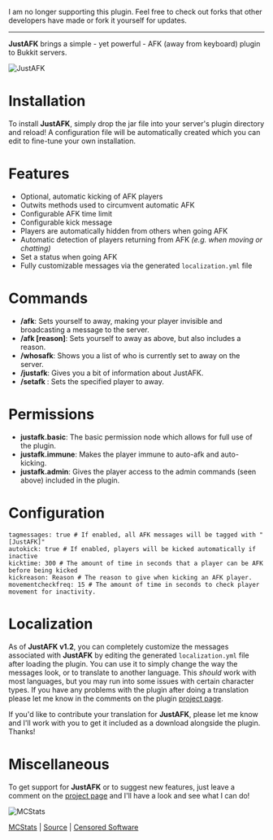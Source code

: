 I am no longer supporting this plugin. Feel free to check out forks that other developers have made or fork it yourself for updates.

---

**JustAFK** brings a simple - yet powerful - AFK (away from keyboard) plugin to Bukkit servers.

![JustAFK](http://alexben.net/projects/bukkit/JustAFK/justafk_logo.png)

Installation
============

To install **JustAFK**, simply drop the jar file into your server's plugin directory and reload! A configuration file will be automatically created which you can edit to fine-tune your own installation.


Features
========

* Optional, automatic kicking of AFK players
* Outwits methods used to circumvent automatic AFK
* Configurable AFK time limit
* Configurable kick message
* Players are automatically hidden from others when going AFK
* Automatic detection of players returning from AFK *(e.g. when moving or chatting)*
* Set a status when going AFK
* Fully customizable messages via the generated `localization.yml` file


Commands
========

* **/afk**: Sets yourself to away, making your player invisible and broadcasting a message to the server.
* **/afk [reason]**: Sets yourself to away as above, but also includes a reason.
* **/whosafk**: Shows you a list of who is currently set to away on the server.
* **/justafk**: Gives you a bit of information about JustAFK.
* **/setafk <player>**: Sets the specified player to away.


Permissions
=========

* **justafk.basic**: The basic permission node which allows for full use of the plugin.
* **justafk.immune**: Makes the player immune to auto-afk and auto-kicking.
* **justafk.admin**: Gives the player access to the admin commands (seen above) included in the plugin.


Configuration
=========

    tagmessages: true # If enabled, all AFK messages will be tagged with "[JustAFK]"
    autokick: true # If enabled, players will be kicked automatically if inactive
    kicktime: 300 # The amount of time in seconds that a player can be AFK before being kicked
    kickreason: Reason # The reason to give when kicking an AFK player.
    movementcheckfreq: 15 # The amount of time in seconds to check player movement for inactivity.


Localization
=========

As of **JustAFK v1.2**, you can completely customize the messages associated with **JustAFK** by editing the generated `localization.yml` file after loading the plugin. You can use it to simply change the way the messages look, or to translate to another language. This _should_ work with most languages, but you may run into some issues with certain character types. If you have any problems with the plugin after doing a translation please let me know in the comments on the plugin [project page](http://dev.bukkit.org/server-mods/justafk/).

If you'd like to contribute your translation for **JustAFK**, please let me know and I'll work with you to get it included as a download alongside the plugin. Thanks!


Miscellaneous
=============

To get support for **JustAFK** or to suggest new features, just leave a comment on the [project page](http://dev.bukkit.org/server-mods/justafk/) and I'll have a look and see what I can do!


![MCStats](http://mcstats.org/signature/JustAFK.png)

[MCStats](http://mcstats.org/plugin/JustAFK) | [Source](http://github.com/alexbennett/Minecraft-JustAFK/) | [Censored Software](http://www.censoredsoftware.com/)
